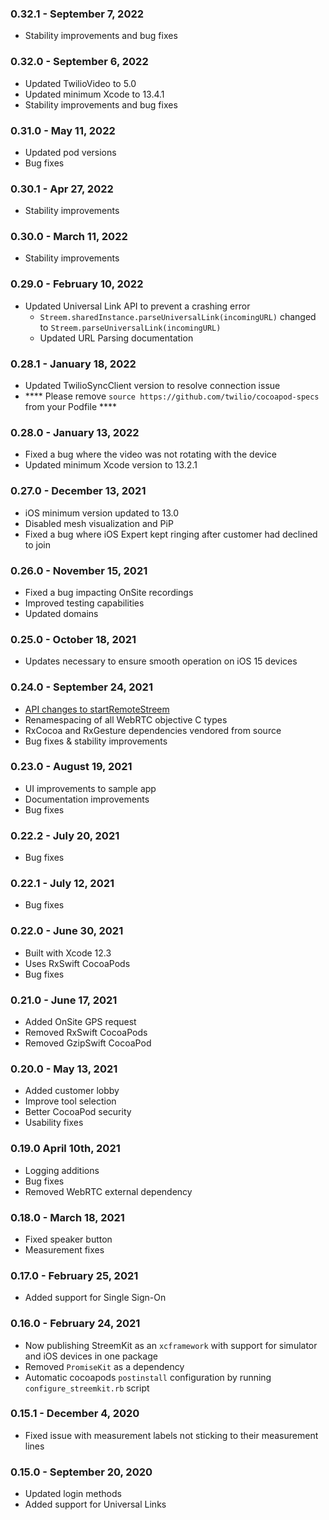 ### 0.32.1 - September 7, 2022

- Stability improvements and bug fixes

### 0.32.0 - September 6, 2022

- Updated TwilioVideo to 5.0
- Updated minimum Xcode to 13.4.1
- Stability improvements and bug fixes

### 0.31.0 - May 11, 2022

-   Updated pod versions
-   Bug fixes

### 0.30.1 - Apr 27, 2022

-   Stability improvements 

### 0.30.0 - March 11, 2022

-   Stability improvements 
    
### 0.29.0 - February 10, 2022

-   Updated Universal Link API to prevent a crashing error
    -   `Streem.sharedInstance.parseUniversalLink(incomingURL)` changed to `Streem.parseUniversalLink(incomingURL)`
    -   Updated URL Parsing documentation

### 0.28.1 - January 18, 2022

-   Updated TwilioSyncClient version to resolve connection issue
-   **** Please remove `source https://github.com/twilio/cocoapod-specs` from your Podfile ****

### 0.28.0 - January 13, 2022

-   Fixed a bug where the video was not rotating with the device
-   Updated minimum Xcode version to 13.2.1

### 0.27.0 - December 13, 2021

-   iOS minimum version updated to 13.0
-   Disabled mesh visualization and PiP
-   Fixed a bug where iOS Expert kept ringing after customer had declined to join

### 0.26.0 - November 15, 2021

-   Fixed a bug impacting OnSite recordings
-   Improved testing capabilities
-   Updated domains

### 0.25.0 - October 18, 2021

-   Updates necessary to ensure smooth operation on iOS 15 devices

### 0.24.0 - September 24, 2021

-   [API changes to startRemoteStreem](docs/remote.md)
-   Renamespacing of all WebRTC objective C types
-   RxCocoa and RxGesture dependencies vendored from source
-   Bug fixes & stability improvements

### 0.23.0 - August 19, 2021

-   UI improvements to sample app
-   Documentation improvements
-   Bug fixes

### 0.22.2 - July 20, 2021

-   Bug fixes

### 0.22.1 - July 12, 2021

-   Bug fixes

### 0.22.0 - June 30, 2021

-   Built with Xcode 12.3
-   Uses RxSwift CocoaPods
-   Bug fixes

### 0.21.0 - June 17, 2021

-   Added OnSite GPS request
-   Removed RxSwift CocoaPods
-   Removed GzipSwift CocoaPod

### 0.20.0 - May 13, 2021

-   Added customer lobby
-   Improve tool selection
-   Better CocoaPod security
-   Usability fixes

### 0.19.0 April 10th, 2021

-   Logging additions
-   Bug fixes
-   Removed WebRTC external dependency

### 0.18.0 - March 18, 2021

-   Fixed speaker button
-   Measurement fixes

### 0.17.0 - February 25, 2021

-   Added support for Single Sign-On

### 0.16.0 - February 24, 2021

-   Now publishing StreemKit as an `xcframework` with support for simulator and iOS devices in one package
-   Removed `PromiseKit` as a dependency
-   Automatic cocoapods `postinstall` configuration by running `configure_streemkit.rb` script

### 0.15.1 - December 4, 2020

-   Fixed issue with measurement labels not sticking to their measurement lines

### 0.15.0 - September 20, 2020

-   Updated login methods
-   Added support for Universal Links
